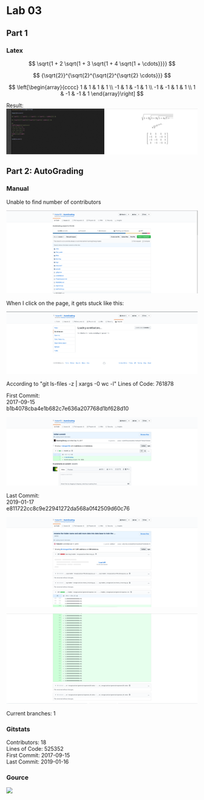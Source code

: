 # Lab 03

## Part 1

### Latex

$$ \sqrt{1 + 2 \sqrt{1 + 3 \sqrt{1 + 4 \sqrt{1 + \cdots}}}} $$

$$ {\sqrt{2}}^{\sqrt{2}^{\sqrt{2}^{\sqrt{2} \cdots}}} $$

$$
\left[\begin{array}{cccc}
1 & 1 & 1 & 1 \\
-1 & 1 & -1 & 1 \\
-1 & -1 & 1 & 1 \\
1 & -1 & -1 & 1
\end{array}\right]
$$

Result:
![](latex_eqn.png)

## Part 2: AutoGrading

### Manual

Unable to find number of contributors

![](no_contributors.png)

When I click on the page, it gets stuck like this:

![](no_contributors2.png)

According to "git ls-files -z | xargs -0 wc -l"
Lines of Code: 761878

First Commit: <br />
2017-09-15 <br />
b1b4078cba4e1b682c7e636a207768d1bf628d10

![](first_commit.png)

Last Commit: <br />
2019-01-17 <br />
e811722cc8c9e22941272da568a0f42509d60c76

![](final_commit_1.png)

![](final_commit_2.png)

Current branches: 1

### Gitstats

Contributors:  18 <br />
Lines of Code: 525352 <br />
First Commit:  2017-09-15 <br />
Last Commit:   2019-01-16

### Gource

![](gource.gif)

